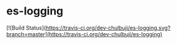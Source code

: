 # es-logging

[![Build Status](https://travis-ci.org/dev-chulbuji/es-logging.svg?branch=master](https://travis-ci.org/dev-chulbuji/es-logging)